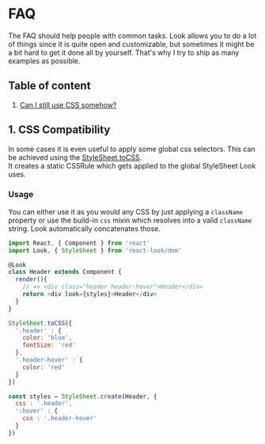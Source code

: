 # FAQ
The FAQ should help people with common tasks. Look allows you to do a lot of things since it is quite open and customizable, but sometimes it might be a bit hard to get it done all by yourself. That's why I try to ship as many examples as possible.

## Table of content
1. [Can I still use CSS somehow?](#3-css-compatibility)

## 1. CSS Compatibility
In some cases it is even useful to apply some global css selectors. This can be achieved using the [StyleSheet.toCSS](api/StyleSheet.md##tocssstyles--config).  <br>It creates a static CSSRule which gets applied to the global StyleSheet Look uses.

### Usage
You can either use it as you would any CSS by just applying a `className` property or use the build-in `css` mixin which resolves into a valid `className` string. Look automatically concatenates those.

```javascript
import React, { Component } from 'react'
import Look, { StyleSheet } from 'react-look/dom'

@Look
class Header extends Component {  
  render(){
    // => <div class="header header-hover">Header</div>
    return <div look={styles}>Header</div>
  }
}

StyleSheet.toCSS({
  '.header' : {
    color: 'blue',
    fontSize: 'red'
  },
  '.header-hover' : {
    color: 'red'
  }
})

const styles = StyleSheet.create(Header, {
  css : '.header',
  ':hover' : {
    css : '.header-hover'
  }
})
```
